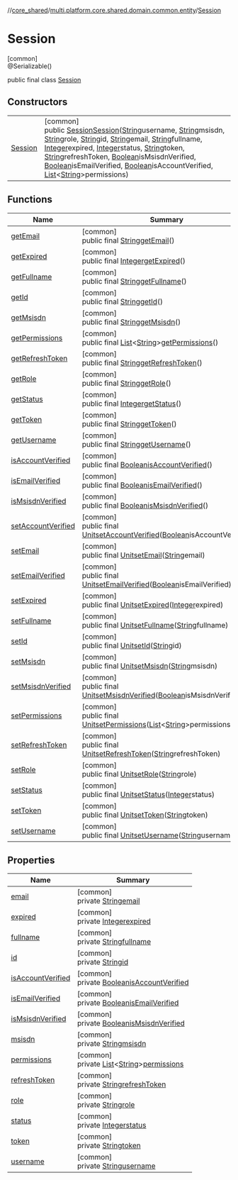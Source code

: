 //[core_shared](../../../index.md)/[multi.platform.core.shared.domain.common.entity](../index.md)/[Session](index.md)

# Session

[common]\
@Serializable()

public final class [Session](index.md)

## Constructors

| | |
|---|---|
| [Session](-session.md) | [common]<br>public [Session](index.md)[Session](-session.md)([String](https://developer.android.com/reference/kotlin/java/lang/String.html)username, [String](https://developer.android.com/reference/kotlin/java/lang/String.html)msisdn, [String](https://developer.android.com/reference/kotlin/java/lang/String.html)role, [String](https://developer.android.com/reference/kotlin/java/lang/String.html)id, [String](https://developer.android.com/reference/kotlin/java/lang/String.html)email, [String](https://developer.android.com/reference/kotlin/java/lang/String.html)fullname, [Integer](https://developer.android.com/reference/kotlin/java/lang/Integer.html)expired, [Integer](https://developer.android.com/reference/kotlin/java/lang/Integer.html)status, [String](https://developer.android.com/reference/kotlin/java/lang/String.html)token, [String](https://developer.android.com/reference/kotlin/java/lang/String.html)refreshToken, [Boolean](https://developer.android.com/reference/kotlin/java/lang/Boolean.html)isMsisdnVerified, [Boolean](https://developer.android.com/reference/kotlin/java/lang/Boolean.html)isEmailVerified, [Boolean](https://developer.android.com/reference/kotlin/java/lang/Boolean.html)isAccountVerified, [List](https://developer.android.com/reference/kotlin/java/util/List.html)&lt;[String](https://developer.android.com/reference/kotlin/java/lang/String.html)&gt;permissions) |

## Functions

| Name | Summary |
|---|---|
| [getEmail](get-email.md) | [common]<br>public final [String](https://developer.android.com/reference/kotlin/java/lang/String.html)[getEmail](get-email.md)() |
| [getExpired](get-expired.md) | [common]<br>public final [Integer](https://developer.android.com/reference/kotlin/java/lang/Integer.html)[getExpired](get-expired.md)() |
| [getFullname](get-fullname.md) | [common]<br>public final [String](https://developer.android.com/reference/kotlin/java/lang/String.html)[getFullname](get-fullname.md)() |
| [getId](get-id.md) | [common]<br>public final [String](https://developer.android.com/reference/kotlin/java/lang/String.html)[getId](get-id.md)() |
| [getMsisdn](get-msisdn.md) | [common]<br>public final [String](https://developer.android.com/reference/kotlin/java/lang/String.html)[getMsisdn](get-msisdn.md)() |
| [getPermissions](get-permissions.md) | [common]<br>public final [List](https://developer.android.com/reference/kotlin/java/util/List.html)&lt;[String](https://developer.android.com/reference/kotlin/java/lang/String.html)&gt;[getPermissions](get-permissions.md)() |
| [getRefreshToken](get-refresh-token.md) | [common]<br>public final [String](https://developer.android.com/reference/kotlin/java/lang/String.html)[getRefreshToken](get-refresh-token.md)() |
| [getRole](get-role.md) | [common]<br>public final [String](https://developer.android.com/reference/kotlin/java/lang/String.html)[getRole](get-role.md)() |
| [getStatus](get-status.md) | [common]<br>public final [Integer](https://developer.android.com/reference/kotlin/java/lang/Integer.html)[getStatus](get-status.md)() |
| [getToken](get-token.md) | [common]<br>public final [String](https://developer.android.com/reference/kotlin/java/lang/String.html)[getToken](get-token.md)() |
| [getUsername](get-username.md) | [common]<br>public final [String](https://developer.android.com/reference/kotlin/java/lang/String.html)[getUsername](get-username.md)() |
| [isAccountVerified](is-account-verified.md) | [common]<br>public final [Boolean](https://developer.android.com/reference/kotlin/java/lang/Boolean.html)[isAccountVerified](is-account-verified.md)() |
| [isEmailVerified](is-email-verified.md) | [common]<br>public final [Boolean](https://developer.android.com/reference/kotlin/java/lang/Boolean.html)[isEmailVerified](is-email-verified.md)() |
| [isMsisdnVerified](is-msisdn-verified.md) | [common]<br>public final [Boolean](https://developer.android.com/reference/kotlin/java/lang/Boolean.html)[isMsisdnVerified](is-msisdn-verified.md)() |
| [setAccountVerified](set-account-verified.md) | [common]<br>public final [Unit](https://kotlinlang.org/api/latest/jvm/stdlib/kotlin/-unit/index.html)[setAccountVerified](set-account-verified.md)([Boolean](https://developer.android.com/reference/kotlin/java/lang/Boolean.html)isAccountVerified) |
| [setEmail](set-email.md) | [common]<br>public final [Unit](https://kotlinlang.org/api/latest/jvm/stdlib/kotlin/-unit/index.html)[setEmail](set-email.md)([String](https://developer.android.com/reference/kotlin/java/lang/String.html)email) |
| [setEmailVerified](set-email-verified.md) | [common]<br>public final [Unit](https://kotlinlang.org/api/latest/jvm/stdlib/kotlin/-unit/index.html)[setEmailVerified](set-email-verified.md)([Boolean](https://developer.android.com/reference/kotlin/java/lang/Boolean.html)isEmailVerified) |
| [setExpired](set-expired.md) | [common]<br>public final [Unit](https://kotlinlang.org/api/latest/jvm/stdlib/kotlin/-unit/index.html)[setExpired](set-expired.md)([Integer](https://developer.android.com/reference/kotlin/java/lang/Integer.html)expired) |
| [setFullname](set-fullname.md) | [common]<br>public final [Unit](https://kotlinlang.org/api/latest/jvm/stdlib/kotlin/-unit/index.html)[setFullname](set-fullname.md)([String](https://developer.android.com/reference/kotlin/java/lang/String.html)fullname) |
| [setId](set-id.md) | [common]<br>public final [Unit](https://kotlinlang.org/api/latest/jvm/stdlib/kotlin/-unit/index.html)[setId](set-id.md)([String](https://developer.android.com/reference/kotlin/java/lang/String.html)id) |
| [setMsisdn](set-msisdn.md) | [common]<br>public final [Unit](https://kotlinlang.org/api/latest/jvm/stdlib/kotlin/-unit/index.html)[setMsisdn](set-msisdn.md)([String](https://developer.android.com/reference/kotlin/java/lang/String.html)msisdn) |
| [setMsisdnVerified](set-msisdn-verified.md) | [common]<br>public final [Unit](https://kotlinlang.org/api/latest/jvm/stdlib/kotlin/-unit/index.html)[setMsisdnVerified](set-msisdn-verified.md)([Boolean](https://developer.android.com/reference/kotlin/java/lang/Boolean.html)isMsisdnVerified) |
| [setPermissions](set-permissions.md) | [common]<br>public final [Unit](https://kotlinlang.org/api/latest/jvm/stdlib/kotlin/-unit/index.html)[setPermissions](set-permissions.md)([List](https://developer.android.com/reference/kotlin/java/util/List.html)&lt;[String](https://developer.android.com/reference/kotlin/java/lang/String.html)&gt;permissions) |
| [setRefreshToken](set-refresh-token.md) | [common]<br>public final [Unit](https://kotlinlang.org/api/latest/jvm/stdlib/kotlin/-unit/index.html)[setRefreshToken](set-refresh-token.md)([String](https://developer.android.com/reference/kotlin/java/lang/String.html)refreshToken) |
| [setRole](set-role.md) | [common]<br>public final [Unit](https://kotlinlang.org/api/latest/jvm/stdlib/kotlin/-unit/index.html)[setRole](set-role.md)([String](https://developer.android.com/reference/kotlin/java/lang/String.html)role) |
| [setStatus](set-status.md) | [common]<br>public final [Unit](https://kotlinlang.org/api/latest/jvm/stdlib/kotlin/-unit/index.html)[setStatus](set-status.md)([Integer](https://developer.android.com/reference/kotlin/java/lang/Integer.html)status) |
| [setToken](set-token.md) | [common]<br>public final [Unit](https://kotlinlang.org/api/latest/jvm/stdlib/kotlin/-unit/index.html)[setToken](set-token.md)([String](https://developer.android.com/reference/kotlin/java/lang/String.html)token) |
| [setUsername](set-username.md) | [common]<br>public final [Unit](https://kotlinlang.org/api/latest/jvm/stdlib/kotlin/-unit/index.html)[setUsername](set-username.md)([String](https://developer.android.com/reference/kotlin/java/lang/String.html)username) |

## Properties

| Name | Summary |
|---|---|
| [email](index.md#-2141752723%2FProperties%2F-1689394408) | [common]<br>private [String](https://developer.android.com/reference/kotlin/java/lang/String.html)[email](index.md#-2141752723%2FProperties%2F-1689394408) |
| [expired](index.md#-897355772%2FProperties%2F-1689394408) | [common]<br>private [Integer](https://developer.android.com/reference/kotlin/java/lang/Integer.html)[expired](index.md#-897355772%2FProperties%2F-1689394408) |
| [fullname](index.md#-127733481%2FProperties%2F-1689394408) | [common]<br>private [String](https://developer.android.com/reference/kotlin/java/lang/String.html)[fullname](index.md#-127733481%2FProperties%2F-1689394408) |
| [id](index.md#1046264758%2FProperties%2F-1689394408) | [common]<br>private [String](https://developer.android.com/reference/kotlin/java/lang/String.html)[id](index.md#1046264758%2FProperties%2F-1689394408) |
| [isAccountVerified](is-account-verified.md) | [common]<br>private [Boolean](https://developer.android.com/reference/kotlin/java/lang/Boolean.html)[isAccountVerified](is-account-verified.md) |
| [isEmailVerified](is-email-verified.md) | [common]<br>private [Boolean](https://developer.android.com/reference/kotlin/java/lang/Boolean.html)[isEmailVerified](is-email-verified.md) |
| [isMsisdnVerified](is-msisdn-verified.md) | [common]<br>private [Boolean](https://developer.android.com/reference/kotlin/java/lang/Boolean.html)[isMsisdnVerified](is-msisdn-verified.md) |
| [msisdn](index.md#1915130327%2FProperties%2F-1689394408) | [common]<br>private [String](https://developer.android.com/reference/kotlin/java/lang/String.html)[msisdn](index.md#1915130327%2FProperties%2F-1689394408) |
| [permissions](index.md#-1058482811%2FProperties%2F-1689394408) | [common]<br>private [List](https://developer.android.com/reference/kotlin/java/util/List.html)&lt;[String](https://developer.android.com/reference/kotlin/java/lang/String.html)&gt;[permissions](index.md#-1058482811%2FProperties%2F-1689394408) |
| [refreshToken](index.md#1453867347%2FProperties%2F-1689394408) | [common]<br>private [String](https://developer.android.com/reference/kotlin/java/lang/String.html)[refreshToken](index.md#1453867347%2FProperties%2F-1689394408) |
| [role](index.md#-416163909%2FProperties%2F-1689394408) | [common]<br>private [String](https://developer.android.com/reference/kotlin/java/lang/String.html)[role](index.md#-416163909%2FProperties%2F-1689394408) |
| [status](index.md#1849331391%2FProperties%2F-1689394408) | [common]<br>private [Integer](https://developer.android.com/reference/kotlin/java/lang/Integer.html)[status](index.md#1849331391%2FProperties%2F-1689394408) |
| [token](index.md#1672345264%2FProperties%2F-1689394408) | [common]<br>private [String](https://developer.android.com/reference/kotlin/java/lang/String.html)[token](index.md#1672345264%2FProperties%2F-1689394408) |
| [username](index.md#-1185611429%2FProperties%2F-1689394408) | [common]<br>private [String](https://developer.android.com/reference/kotlin/java/lang/String.html)[username](index.md#-1185611429%2FProperties%2F-1689394408) |
